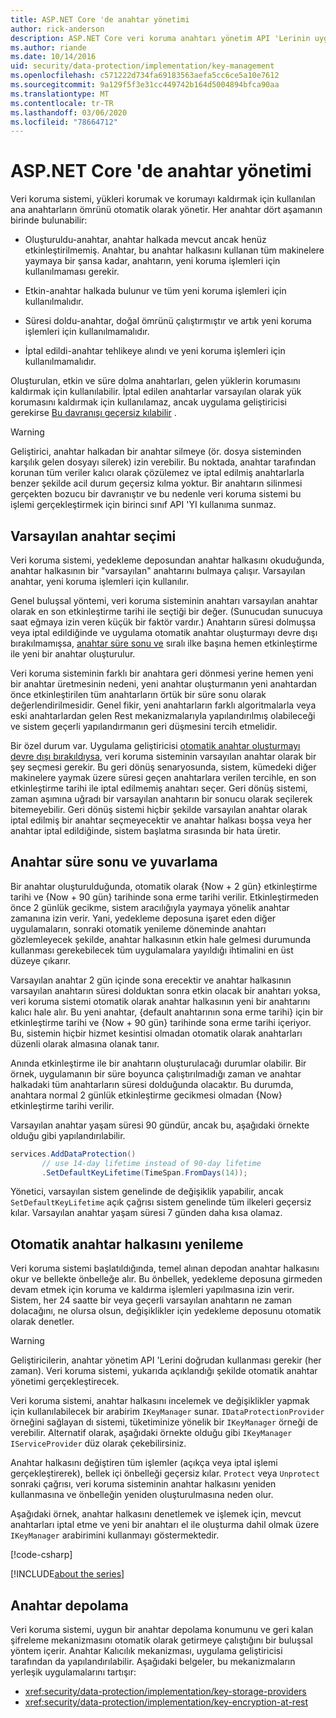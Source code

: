 ```yaml
---
title: ASP.NET Core 'de anahtar yönetimi
author: rick-anderson
description: ASP.NET Core veri koruma anahtarı yönetim API 'Lerinin uygulama ayrıntılarını öğrenin.
ms.author: riande
ms.date: 10/14/2016
uid: security/data-protection/implementation/key-management
ms.openlocfilehash: c571222d734fa69183563aefa5cc6ce5a10e7612
ms.sourcegitcommit: 9a129f5f3e31cc449742b164d5004894bfca90aa
ms.translationtype: MT
ms.contentlocale: tr-TR
ms.lasthandoff: 03/06/2020
ms.locfileid: "78664712"
---
```

# <a name="key-management-in-aspnet-core"></a>ASP.NET Core 'de anahtar yönetimi

<a name="data-protection-implementation-key-management"></a>

Veri koruma sistemi, yükleri korumak ve korumayı kaldırmak için kullanılan ana anahtarların ömrünü otomatik olarak yönetir. Her anahtar dört aşamanın birinde bulunabilir:

* Oluşturuldu-anahtar, anahtar halkada mevcut ancak henüz etkinleştirilmemiş. Anahtar, bu anahtar halkasını kullanan tüm makinelere yaymaya bir şansa kadar, anahtarın, yeni koruma işlemleri için kullanılmaması gerekir.

* Etkin-anahtar halkada bulunur ve tüm yeni koruma işlemleri için kullanılmalıdır.

* Süresi doldu-anahtar, doğal ömrünü çalıştırmıştır ve artık yeni koruma işlemleri için kullanılmamalıdır.

* İptal edildi-anahtar tehlikeye alındı ve yeni koruma işlemleri için kullanılmamalıdır.

Oluşturulan, etkin ve süre dolma anahtarları, gelen yüklerin korumasını kaldırmak için kullanılabilir. İptal edilen anahtarlar varsayılan olarak yük korumasını kaldırmak için kullanılamaz, ancak uygulama geliştiricisi gerekirse [Bu davranışı geçersiz kılabilir](xref:security/data-protection/consumer-apis/dangerous-unprotect#data-protection-consumer-apis-dangerous-unprotect) .

>[!WARNING]
> Geliştirici, anahtar halkadan bir anahtar silmeye (ör. dosya sisteminden karşılık gelen dosyayı silerek) izin verebilir. Bu noktada, anahtar tarafından korunan tüm veriler kalıcı olarak çözülemez ve iptal edilmiş anahtarlarla benzer şekilde acil durum geçersiz kılma yoktur. Bir anahtarın silinmesi gerçekten bozucu bir davranıştır ve bu nedenle veri koruma sistemi bu işlemi gerçekleştirmek için birinci sınıf API 'YI kullanıma sunmaz.

## <a name="default-key-selection"></a>Varsayılan anahtar seçimi

Veri koruma sistemi, yedekleme deposundan anahtar halkasını okuduğunda, anahtar halkasının bir "varsayılan" anahtarını bulmaya çalışır. Varsayılan anahtar, yeni koruma işlemleri için kullanılır.

Genel buluşsal yöntemi, veri koruma sisteminin anahtarı varsayılan anahtar olarak en son etkinleştirme tarihi ile seçtiği bir değer. (Sunucudan sunucuya saat eğmaya izin veren küçük bir faktör vardır.) Anahtarın süresi dolmuşsa veya iptal edildiğinde ve uygulama otomatik anahtar oluşturmayı devre dışı bırakılmamışsa, [anahtar süre sonu ve](xref:security/data-protection/implementation/key-management#data-protection-implementation-key-management-expiration) sıralı ilke başına hemen etkinleştirme ile yeni bir anahtar oluşturulur.

Veri koruma sisteminin farklı bir anahtara geri dönmesi yerine hemen yeni bir anahtar üretmesinin nedeni, yeni anahtar oluşturmanın yeni anahtardan önce etkinleştirilen tüm anahtarların örtük bir süre sonu olarak değerlendirilmesidir. Genel fikir, yeni anahtarların farklı algoritmalarla veya eski anahtarlardan gelen Rest mekanizmalarıyla yapılandırılmış olabileceği ve sistem geçerli yapılandırmanın geri düşmesini tercih etmelidir.

Bir özel durum var. Uygulama geliştiricisi [otomatik anahtar oluşturmayı devre dışı bırakıldıysa](xref:security/data-protection/configuration/overview#disableautomatickeygeneration), veri koruma sisteminin varsayılan anahtar olarak bir şey seçmesi gerekir. Bu geri dönüş senaryosunda, sistem, kümedeki diğer makinelere yaymak üzere süresi geçen anahtarlara verilen tercihle, en son etkinleştirme tarihi ile iptal edilmemiş anahtarı seçer. Geri dönüş sistemi, zaman aşımına uğradı bir varsayılan anahtarın bir sonucu olarak seçilerek bitemeyebilir. Geri dönüş sistemi hiçbir şekilde varsayılan anahtar olarak iptal edilmiş bir anahtar seçmeyecektir ve anahtar halkası boşsa veya her anahtar iptal edildiğinde, sistem başlatma sırasında bir hata üretir.

<a name="data-protection-implementation-key-management-expiration"></a>

## <a name="key-expiration-and-rolling"></a>Anahtar süre sonu ve yuvarlama

Bir anahtar oluşturulduğunda, otomatik olarak {Now + 2 gün} etkinleştirme tarihi ve {Now + 90 gün} tarihinde sona erme tarihi verilir. Etkinleştirmeden önce 2 günlük gecikme, sistem aracılığıyla yaymaya yönelik anahtar zamanına izin verir. Yani, yedekleme deposuna işaret eden diğer uygulamaların, sonraki otomatik yenileme döneminde anahtarı gözlemleyecek şekilde, anahtar halkasının etkin hale gelmesi durumunda kullanması gerekebilecek tüm uygulamalara yayıldığı ihtimalini en üst düzeye çıkarır.

Varsayılan anahtar 2 gün içinde sona erecektir ve anahtar halkasının varsayılan anahtarın süresi dolduktan sonra etkin olacak bir anahtarı yoksa, veri koruma sistemi otomatik olarak anahtar halkasının yeni bir anahtarını kalıcı hale alır. Bu yeni anahtar, {default anahtarının sona erme tarihi} için bir etkinleştirme tarihi ve {Now + 90 gün} tarihinde sona erme tarihi içeriyor. Bu, sistemin hiçbir hizmet kesintisi olmadan otomatik olarak anahtarları düzenli olarak almasına olanak tanır.

Anında etkinleştirme ile bir anahtarın oluşturulacağı durumlar olabilir. Bir örnek, uygulamanın bir süre boyunca çalıştırılmadığı zaman ve anahtar halkadaki tüm anahtarların süresi dolduğunda olacaktır. Bu durumda, anahtara normal 2 günlük etkinleştirme gecikmesi olmadan {Now} etkinleştirme tarihi verilir.

Varsayılan anahtar yaşam süresi 90 gündür, ancak bu, aşağıdaki örnekte olduğu gibi yapılandırılabilir.

```csharp
services.AddDataProtection()
       // use 14-day lifetime instead of 90-day lifetime
       .SetDefaultKeyLifetime(TimeSpan.FromDays(14));
```

Yönetici, varsayılan sistem genelinde de değişiklik yapabilir, ancak `SetDefaultKeyLifetime` açık çağrısı sistem genelinde tüm ilkeleri geçersiz kılar. Varsayılan anahtar yaşam süresi 7 günden daha kısa olamaz.

## <a name="automatic-key-ring-refresh"></a>Otomatik anahtar halkasını yenileme

Veri koruma sistemi başlatıldığında, temel alınan depodan anahtar halkasını okur ve bellekte önbelleğe alır. Bu önbellek, yedekleme deposuna girmeden devam etmek için koruma ve kaldırma işlemleri yapılmasına izin verir. Sistem, her 24 saatte bir veya geçerli varsayılan anahtarın ne zaman dolacağını, ne olursa olsun, değişiklikler için yedekleme deposunu otomatik olarak denetler.

>[!WARNING]
> Geliştiricilerin, anahtar yönetim API 'Lerini doğrudan kullanması gerekir (her zaman). Veri koruma sistemi, yukarıda açıklandığı şekilde otomatik anahtar yönetimi gerçekleştirecek.

Veri koruma sistemi, anahtar halkasını incelemek ve değişiklikler yapmak için kullanılabilecek bir arabirim `IKeyManager` sunar. `IDataProtectionProvider` örneğini sağlayan dı sistemi, tüketiminize yönelik bir `IKeyManager` örneği de verebilir. Alternatif olarak, aşağıdaki örnekte olduğu gibi `IKeyManager` `IServiceProvider` düz olarak çekebilirsiniz.

Anahtar halkasını değiştiren tüm işlemler (açıkça veya iptal işlemi gerçekleştirerek), bellek içi önbelleği geçersiz kılar. `Protect` veya `Unprotect` sonraki çağrısı, veri koruma sisteminin anahtar halkasını yeniden kullanmasına ve önbelleğin yeniden oluşturulmasına neden olur.

Aşağıdaki örnek, anahtar halkasını denetlemek ve işlemek için, mevcut anahtarları iptal etme ve yeni bir anahtarı el ile oluşturma dahil olmak üzere `IKeyManager` arabirimini kullanmayı göstermektedir.

[!code-csharp[](key-management/samples/key-management.cs)]

[!INCLUDE[about the series](~/includes/code-comments-loc.md)]

## <a name="key-storage"></a>Anahtar depolama

Veri koruma sistemi, uygun bir anahtar depolama konumunu ve geri kalan şifreleme mekanizmasını otomatik olarak getirmeye çalıştığını bir buluşsal yöntem içerir. Anahtar Kalıcılık mekanizması, uygulama geliştiricisi tarafından da yapılandırılabilir. Aşağıdaki belgeler, bu mekanizmaların yerleşik uygulamalarını tartışır:

* <xref:security/data-protection/implementation/key-storage-providers>
* <xref:security/data-protection/implementation/key-encryption-at-rest>
